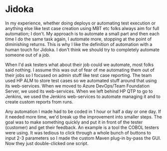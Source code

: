 # Jidoka

In my experience, whether doing deploys or automating test execution or anything else like test case creation using MBT etc folks always aim for full automation; I don't. 
My approach is to automate a small part and then each time I do the same task again, I automate more, stopping at the point of diminishing returns.
This is why I like the definition of automation with a human touch for Jidoka. I don't think we should try to completely automate someone out of a job.

When I'd ask testers what about their job could we automate, most folks said nothing. 
I assume this was out of fear of me automating them out of their jobs so I focused on admin stuff like test case reporting.
The team used HP ALM to store test cases so we automated stuff around that using its web-services. 
When we moved to Azure DevOps/Team Foundation Server, we used its web-services. 
When we left behind HP QTP to go to Jenkins, we used the Jenkins web-services to automate managing it and to create custom reports from runs. 

Any automation I made had to be coded in 1 hour or half a day or one day. 
If it needed more time, we'd break up the improvement into smaller steps. 
The goal was to make something quickly and put it in front of the tester (customer) and get their feedback. 
An example is a tool the COBOL testers were using. 
It was tedious to click through a whole bunch of buttons to input 2-3 parameters so I made the custom Maven plug-in by-pass the GUI. 
Now they just double-clicked one script.